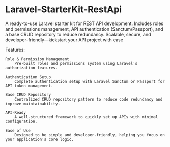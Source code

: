 # Laravel-StarterKit-RestApi
A ready-to-use Laravel starter kit for REST API development. Includes roles and permissions management, API authentication (Sanctum/Passport), and a base CRUD repository to reduce redundancy. Scalable, secure, and developer-friendly—kickstart your API project with ease

Features:

    Role & Permission Management
        Pre-built roles and permissions system using Laravel's authorization features.

    Authentication Setup
        Complete authentication setup with Laravel Sanctum or Passport for API token management.

    Base CRUD Repository
        Centralized CRUD repository pattern to reduce code redundancy and improve maintainability.

    API-Ready
        A well-structured framework to quickly set up APIs with minimal configuration.

    Ease of Use
        Designed to be simple and developer-friendly, helping you focus on your application's core logic.
